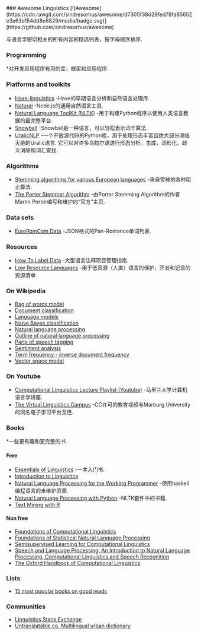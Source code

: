 <div class="github-widget" data-repo="theimpossibleastronaut/awesome-linguistics"></div>
<script async src="https://pagead2.googlesyndication.com/pagead/js/adsbygoogle.js"></script><ins class="adsbygoogle" style="display:block" data-ad-client="ca-pub-6890694312814945" data-ad-slot="5473692530" data-ad-format="auto"  data-full-width-responsive="true"></ins><script>(adsbygoogle = window.adsbygoogle || []).push({});</script>
### Awesome Linguistics
[![Awesome](https://cdn.rawgit.com/sindresorhus/awesome/d7305f38d29fed78fa85652e3a63e154dd8e8829/media/badge.svg)](https://github.com/sindresorhus/awesome)

与语言学密切相关的所有内容的精选列表，按字母顺序排序.


### Programming
*对开发应用程序有用的库，框架和应用程序.

### Platforms and toolkits
* [Haxe-linguistics](https://github.com/sexybiggetje/haxe-linguistics) -Haxe的早期语言分析和自然语言处理库.
* [Natural](https://github.com/NaturalNode/natural) -Node.js的通用自然语言工具.
* [Natural Language ToolKit (NLTK)](http://www.nltk.org/) -用于构建Python程序以使用人类语言数据的最完整平台.
* [Snowball](http://snowball.tartarus.org/) -Snowball是一种语言，可以轻松表示词干算法.
* [UralicNLP](https://github.com/mikahama/uralicNLP)  -一个开放源代码的Python库，用于处理形态丰富且绝大部分濒临灭绝的Uralic语言.  它可以对许多乌拉尔语进行形态分析，生成，词形化，歧义消除和词汇查找.

### Algorithms
* [Stemming algorithms for various European languages](http://snowball.tartarus.org/texts/stemmersoverview.html) -来自雪球的各种阻止算法.
* [The Porter Stemmer Algorithm](http://tartarus.org/martin/PorterStemmer/) -由Porter Stemming Algorithm的作者Martin Porter编写和维护的“官方”主页.

### Data sets
* [EuroRomCom Data](https://github.com/kirkins/euroromcom) -JSON格式的Pan-Romance单词列表.

### Resources
* [How To Label Data](https://www.lighttag.io/how-to-label-data/) -大型语言注释项目管理指南.
* [Low Resource Languages](https://github.com/RIchardLitt/low-resource-languages) -用于低资源（人类）语言的保护，开发和记录的资源清单.

### On Wikipedia
* [Bag of words model](http://en.wikipedia.org/wiki/Bag-of-words_model)
* [Document classification](http://en.wikipedia.org/wiki/Document_classification)
* [Language models](http://en.wikipedia.org/wiki/Language_model)
* [Naive Bayes classification](http://en.wikipedia.org/wiki/Naive_Bayes_classifier)
* [Natural language processing](http://en.wikipedia.org/wiki/Natural_language_processing)
* [Outline of natural language processing](http://en.wikipedia.org/wiki/Outline_of_natural_language_processing)
* [Parts of speech tagging](http://en.wikipedia.org/wiki/Part-of-speech_tagging)
* [Sentiment analysis](http://en.wikipedia.org/wiki/Sentiment_analysis)
* [Term frequency - inverse document frequency](http://en.wikipedia.org/wiki/Tf%E2%80%93idf)
* [Vector space model](http://en.wikipedia.org/wiki/Vector_space_model)

### On Youtube
* [Computational Linguistics Lecture Playlist (Youtube)](https://www.youtube.com/playlist?list=PLegWUnz91WfuPebLI97-WueAP90JO-15i) -马里兰大学计算机语言学讲座.
* [The Virtual Linguistics Campus](https://www.youtube.com/channel/UCaMpov1PPVXGcKYgwHjXB3g) -CC许可的教育视频与Marburg University的同名电子学习平台互连.

### Books
*一些更有趣和更完整的书.

#### Free
* [Essentials of Linguistics](https://essentialsoflinguistics.pressbooks.com/) -一本入门书.
* [Introduction to Linguistics](https://linguistics.ucla.edu/people/Kracht/courses/ling20-fall07/ling-intro.pdf)
* [Natural Language Processing for the Working Programmer](https://github.com/nlpwp) -使用haskell编程语言的未维护资源.
* [Natural Language Processing with Python](http://www.nltk.org/book/) -NLTK套件中的书籍.
* [Text Mining with R](https://www.tidytextmining.com)

#### Non free
* [Foundations of Computational Linguistics](http://books.google.com/books?id=o9iGAgAAQBAJ&dq=Foundations+of+Computational+Linguistics&hl=nl&source=gbs_navlinks_s)
* [Foundations of Statistical Natural Language Processing](https://books.google.nl/books?id=YiFDxbEX3SUC)
* [Semisupervised Learning for Computational Linguistics](http://books.google.com/books/about/Semisupervised_Learning_for_Computationa.html?id=VCd67cGB_rAC&redir_esc=y)
* [Speech and Language Processing: An Introduction to Natural Language Processing, Computational Linguistics and Speech Recognition](https://books.google.nl/books?id=fZmj5UNK8AQC)
* [The Oxford Handbook of Computational Linguistics](http://www.oxfordhandbooks.com/view/10.1093/oxfordhb/9780199276349.001.0001/oxfordhb-9780199276349)

### Lists
* [15 most popular books on good reads](http://www.goodreads.com/shelf/show/natural-language-processing)

### Communities
* [Linguistics Stack Exchange](https://linguistics.stackexchange.com/)
* [Untranslatable.co, Multilingual urban dictionary](https://untranslatable.co/)
